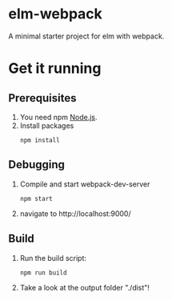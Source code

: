 # elm-webpack
A minimal starter project for elm with webpack.

# Get it running
## Prerequisites
1. You need npm [Node.js](https://nodejs.org/en/).
2. Install packages
   ```
   npm install
   ```
## Debugging
1. Compile and start webpack-dev-server
   ```
   npm start
   ```
2. navigate to http://localhost:9000/

## Build
1. Run the build script:
   ```
   npm run build
   ```
2. Take a look at the output folder "./dist"!
